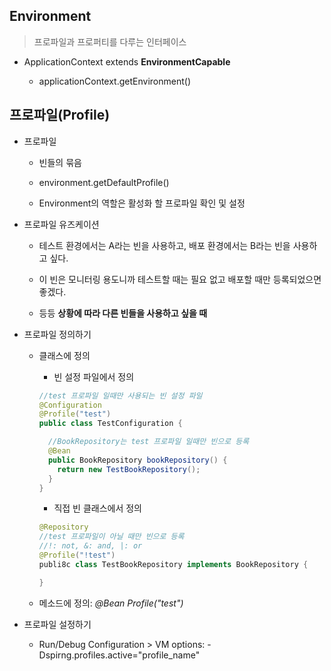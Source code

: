 ## Environment

> 프로파일과 프로퍼티를 다루는 인터페이스

- ApplicationContext extends **EnvironmentCapable**

  - applicationContext.getEnvironment()
  
## 프로파일(Profile)

- 프로파일

  - 빈들의 묶음

  - environment.getDefaultProfile()

  - Environment의 역할은 활성화 할 프로파일 확인 및 설정
  
- 프로파일 유즈케이션

  - 테스트 환경에서는 A라는 빈을 사용하고, 배포 환경에서는 B라는 빈을 사용하고 싶다.
  
  - 이 빈은 모니터링 용도니까 테스트할 때는 필요 없고 배포할 때만 등록되었으면 좋겠다.
  
  - 등등 **상황에 따라 다른 빈들을 사용하고 싶을 때**
  
- 프로파일 정의하기

  - 클래스에 정의
  
    - 빈 설정 파일에서 정의
  
    ```java
    //test 프로파일 일때만 사용되는 빈 설정 파일
    @Configuration
    @Profile("test")
    public class TestConfiguration {
  
      //BookRepository는 test 프로파일 일때만 빈으로 등록
      @Bean
      public BookRepository bookRepository() {
        return new TestBookRepository();
      }
    }
    ```
    
    - 직접 빈 클래스에서 정의
    
    ```java
    @Repository
    //test 프로파일이 아닐 때만 빈으로 등록
    //!: not, &: and, |: or
    @Profile("!test")
    publi8c class TestBookRepository implements BookRepository {
    
    }
    
    ```
    
  - 메소드에 정의: *@Bean Profile("test")*
  
- 프로파일 설정하기

  - Run/Debug Configuration > VM options: -Dspirng.profiles.active="profile_name"
